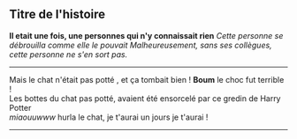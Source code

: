 ## Titre de l'histoire

**Il etait une fois, une personnes qui n'y connaissait rien**
*Cette personne se débrouilla comme elle le pouvait*
_Malheureusement, sans ses collègues, cette personne ne s'en sort pas._

---------------------------------------------------------------------------------------------
 Mais le chat n'était pas potté , et ça tombait bien ! **Boum** le choc fut terrible ! <br />
 Les bottes du chat pas potté, avaient été ensorcelé par ce gredin de Harry Potter <br />
 _miaouuwww_ hurla le chat, je t'aurai un jours je t'aurai ! 
 

---------------------------------------------------------------------------------------------
